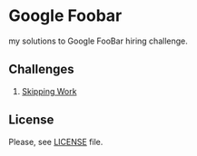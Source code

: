 # Google Foobar

my solutions to Google FooBar hiring challenge.

## Challenges

1. [Skipping Work](./src/nivel1/skipping_work)

## License

Please, see [LICENSE](./LICENSE) file.
